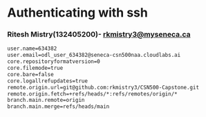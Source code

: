# Authenticating with ssh
### Ritesh Mistry(132405200)- rkmistry3@myseneca.ca

```bash
user.name=634382
user.email=odl_user_634382@seneca-csn500naa.cloudlabs.ai
core.repositoryformatversion=0
core.filemode=true
core.bare=false
core.logallrefupdates=true
remote.origin.url=git@github.com:rkmistry3/CSN500-Capstone.git
remote.origin.fetch=+refs/heads/*:refs/remotes/origin/*
branch.main.remote=origin
branch.main.merge=refs/heads/main
```
